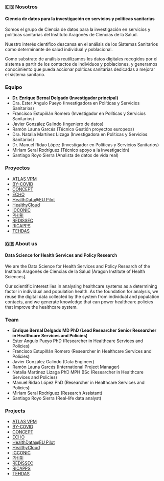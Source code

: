 
### :es: Nosotros
#### Ciencia de datos para la investigación en servicios y políticas sanitarias
Somos el grupo de Ciencia de datos para la investigación en servicios y políticas sanitarias del Instituto Aragonés de Ciencias de la Salud.

Nuestro interés científico descansa en el análisis de los Sistemas Sanitarios como determinante de salud individual y poblacional.

Como substrato de análisis reutilizamos los datos digitales recogidos por el sistema a partir de los contactos de individuos y poblaciones, y generamos conocimiento que pueda accionar políticas sanitarias dedicadas a mejorar el sistema sanitario.

### Equipo
- **Dr. Enrique Bernal Delgado (Investigador principal)**
- Dra. Ester Angulo Pueyo (Investigadora en Políticas y Servicios Sanitarios)
- Francisco Estupiñán Romero (Investigador en Políticas y Servicios Sanitarios)
- Javier González Galindo (Ingeniero de datos)
- Ramón Launa Garcés (Técnico Gestión proyectos europeos)
- Dra. Natalia Martínez Lizaga (Investigadora en Políticas y Servicios Sanitarios)
- Dr. Manuel Ridao López (Investigador en Políticas y Servicios Sanitarios)
- Miriam Seral Rodríguez (Técnico apoyo a la investigación)
- Santiago Royo Sierra (Analista de datos de vida real)

### Proyectos
- [ATLAS VPM](https://cienciadedatosysalud.org/atlas-vpm/)
- [BY-COVID](https://cienciadedatosysalud.org/proyectos-de-investigacion/by-covid/)
- [CONCEPT](https://cienciadedatosysalud.org/proyectos-de-investigacion/concept/)
- [ECHO](https://cienciadedatosysalud.org/echo/)
- [HealthData@EU Pilot](https://cienciadedatosysalud.org/proyectos-de-investigacion/ehds/)
- [HealthyCloud](https://cienciadedatosysalud.org/proyectos-de-investigacion/healthycloud/)
- [ICCONIC](https://cienciadedatosysalud.org/proyectos-de-investigacion/icconic/)
- [PHIRI](https://cienciadedatosysalud.org/proyectos-de-investigacion/phiri/)
- [REDISSEC](https://cienciadedatosysalud.org/proyectos-de-investigacion/redissec/)
- [RICAPPS](https://cienciadedatosysalud.org/proyectos-de-investigacion/ricapps/)
- [TEHDAS](https://cienciadedatosysalud.org/proyectos-de-investigacion/tehdas/)

### :uk: About us
#### Data Science for Health Services and Policy Research
We are the Data Science for Health Services and Policy Research of the Instituto Aragonés de Ciencias de la Salud [Aragon Institute of Health Sciences].

Our scientific interest lies in analysing healthcare systems as a determining factor in individual and population health. As the foundation for analysis, we reuse the digital data collected by the system from individual and population contacts, and we generate knowledge that can power healthcare policies that improve the healthcare system.

### Team
- **Enrique Bernal Delgado MD PhD (Lead Researcher Senior Researcher in Healthcare Services and Policies)**
- Ester Angulo Pueyo PhD (Researcher in Healthcare Services and Policies)
- Francisco Estupiñán Romero (Researcher in Healthcare Services and Policies)
- Javier González Galindo (Data Engineer)
- Ramón Launa Garcés (International Project Manager)
- Natalia Martínez Lizaga PhD MPH BSc (Researcher in Healthcare Services and Policies)
- Manuel Ridao López PhD (Researcher in Healthcare Services and Policies)
- Miriam Seral Rodríguez (Research Assistant)
- Santiago Royo Sierra (Real-life data analyst)

### Projects
- [ATLAS VPM](https://cienciadedatosysalud.org/en/atlas-vpm/)
- [BY-COVID](https://cienciadedatosysalud.org/en/proyectos-de-investigacion/by-covid/)
- [CONCEPT](https://cienciadedatosysalud.org/en/proyectos-de-investigacion/concept/)
- [ECHO](https://cienciadedatosysalud.org/en/echo/)
- [HealthData@EU Pilot](https://cienciadedatosysalud.org/en/proyectos-de-investigacion/ehds/)
- [HealthyCloud](https://cienciadedatosysalud.org/en/proyectos-de-investigacion/healthycloud/)
- [ICCONIC](https://cienciadedatosysalud.org/en/proyectos-de-investigacion/icconic/)
- [PHIRI](https://cienciadedatosysalud.org/en/proyectos-de-investigacion/phiri/)
- [REDISSEC](https://cienciadedatosysalud.org/en/proyectos-de-investigacion/redissec/)
- [RICAPPS](https://cienciadedatosysalud.org/en/proyectos-de-investigacion/ricapps/)
- [TEHDAS](https://cienciadedatosysalud.org/en/proyectos-de-investigacion/tehdas/)

